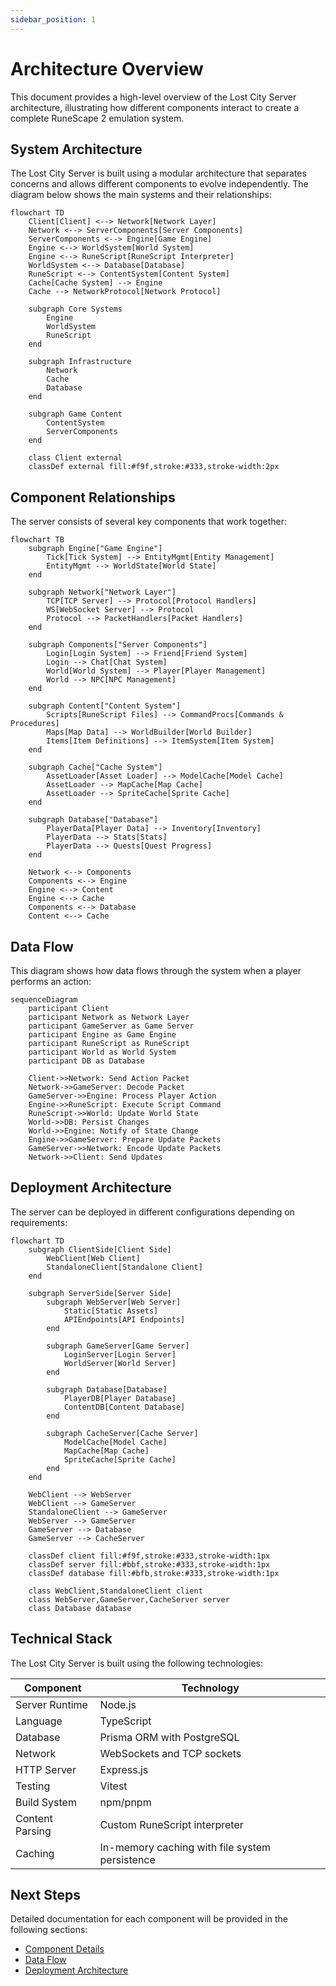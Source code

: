 ```yaml
---
sidebar_position: 1
---
```


# Architecture Overview

This document provides a high-level overview of the Lost City Server architecture, illustrating how different components interact to create a complete RuneScape 2 emulation system.

## System Architecture

The Lost City Server is built using a modular architecture that separates concerns and allows different components to evolve independently. The diagram below shows the main systems and their relationships:

```mermaid
flowchart TD
    Client[Client] <--> Network[Network Layer]
    Network <--> ServerComponents[Server Components]
    ServerComponents <--> Engine[Game Engine]
    Engine <--> WorldSystem[World System]
    Engine <--> RuneScript[RuneScript Interpreter]
    WorldSystem <--> Database[Database]
    RuneScript <--> ContentSystem[Content System]
    Cache[Cache System] --> Engine
    Cache --> NetworkProtocol[Network Protocol]
    
    subgraph Core Systems
        Engine
        WorldSystem
        RuneScript
    end
    
    subgraph Infrastructure
        Network
        Cache
        Database
    end
    
    subgraph Game Content
        ContentSystem
        ServerComponents
    end

    class Client external
    classDef external fill:#f9f,stroke:#333,stroke-width:2px
```

## Component Relationships

The server consists of several key components that work together:

```mermaid
flowchart TB
    subgraph Engine["Game Engine"]
        Tick[Tick System] --> EntityMgmt[Entity Management]
        EntityMgmt --> WorldState[World State]
    end
    
    subgraph Network["Network Layer"]
        TCP[TCP Server] --> Protocol[Protocol Handlers]
        WS[WebSocket Server] --> Protocol
        Protocol --> PacketHandlers[Packet Handlers]
    end
    
    subgraph Components["Server Components"]
        Login[Login System] --> Friend[Friend System]
        Login --> Chat[Chat System]
        World[World System] --> Player[Player Management]
        World --> NPC[NPC Management]
    end
    
    subgraph Content["Content System"]
        Scripts[RuneScript Files] --> CommandProcs[Commands & Procedures]
        Maps[Map Data] --> WorldBuilder[World Builder]
        Items[Item Definitions] --> ItemSystem[Item System]
    end
    
    subgraph Cache["Cache System"]
        AssetLoader[Asset Loader] --> ModelCache[Model Cache]
        AssetLoader --> MapCache[Map Cache]
        AssetLoader --> SpriteCache[Sprite Cache]
    end
    
    subgraph Database["Database"]
        PlayerData[Player Data] --> Inventory[Inventory]
        PlayerData --> Stats[Stats]
        PlayerData --> Quests[Quest Progress]
    end
    
    Network <--> Components
    Components <--> Engine
    Engine <--> Content
    Engine <--> Cache
    Components <--> Database
    Content <--> Cache
```

## Data Flow

This diagram shows how data flows through the system when a player performs an action:

```mermaid
sequenceDiagram
    participant Client
    participant Network as Network Layer
    participant GameServer as Game Server
    participant Engine as Game Engine
    participant RuneScript as RuneScript
    participant World as World System
    participant DB as Database
    
    Client->>Network: Send Action Packet
    Network->>GameServer: Decode Packet
    GameServer->>Engine: Process Player Action
    Engine->>RuneScript: Execute Script Command
    RuneScript->>World: Update World State
    World->>DB: Persist Changes
    World->>Engine: Notify of State Change
    Engine->>GameServer: Prepare Update Packets
    GameServer->>Network: Encode Update Packets
    Network->>Client: Send Updates
```

## Deployment Architecture

The server can be deployed in different configurations depending on requirements:

```mermaid
flowchart TD
    subgraph ClientSide[Client Side]
        WebClient[Web Client]
        StandaloneClient[Standalone Client]
    end
    
    subgraph ServerSide[Server Side]
        subgraph WebServer[Web Server]
            Static[Static Assets]
            APIEndpoints[API Endpoints]
        end
        
        subgraph GameServer[Game Server]
            LoginServer[Login Server]
            WorldServer[World Server]
        end
        
        subgraph Database[Database]
            PlayerDB[Player Database]
            ContentDB[Content Database]
        end
        
        subgraph CacheServer[Cache Server]
            ModelCache[Model Cache]
            MapCache[Map Cache]
            SpriteCache[Sprite Cache]
        end
    end
    
    WebClient --> WebServer
    WebClient --> GameServer
    StandaloneClient --> GameServer
    WebServer --> GameServer
    GameServer --> Database
    GameServer --> CacheServer
    
    classDef client fill:#f9f,stroke:#333,stroke-width:1px
    classDef server fill:#bbf,stroke:#333,stroke-width:1px
    classDef database fill:#bfb,stroke:#333,stroke-width:1px
    
    class WebClient,StandaloneClient client
    class WebServer,GameServer,CacheServer server
    class Database database
```

## Technical Stack

The Lost City Server is built using the following technologies:

| Component | Technology |
|-----------|------------|
| Server Runtime | Node.js |
| Language | TypeScript |
| Database | Prisma ORM with PostgreSQL |
| Network | WebSockets and TCP sockets |
| HTTP Server | Express.js |
| Testing | Vitest |
| Build System | npm/pnpm |
| Content Parsing | Custom RuneScript interpreter |
| Caching | In-memory caching with file system persistence |

## Next Steps

Detailed documentation for each component will be provided in the following sections:
- [Component Details](./components.md)
- [Data Flow](./data-flow.md)
- [Deployment Architecture](./deployment.md) 